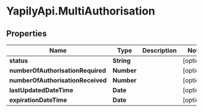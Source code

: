 # YapilyApi.MultiAuthorisation

## Properties
Name | Type | Description | Notes
------------ | ------------- | ------------- | -------------
**status** | **String** |  | [optional] 
**numberOfAuthorisationRequired** | **Number** |  | [optional] 
**numberOfAuthorisationReceived** | **Number** |  | [optional] 
**lastUpdatedDateTime** | **Date** |  | [optional] 
**expirationDateTime** | **Date** |  | [optional] 


